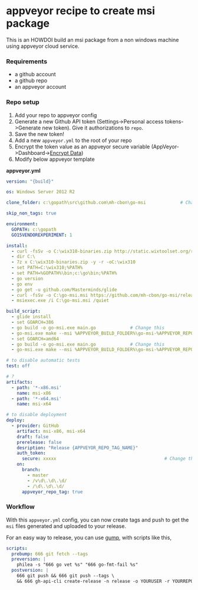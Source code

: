 # appveyor recipe to create msi package

This is an HOWDOI build an msi package from a non windows machine using appveyor cloud service.


### Requirements

- a github account
- a github repo
- an appveyor account


### Repo setup

1. Add your repo to appveyor config
2. Generate a new Github API token (Settings->Personal access tokens->Generate new token). Give it authorizations to `repo`.
3. Save the new token!
3. Add a new `appveyor.yml` to the root of your repo
4. Encrypt the token value as an appveyor secure variable (AppVeyor->Dashboard->[Encrypt Data](https://ci.appveyor.com/tools/encrypt))
5. Modify below appveyor template

__appveyor.yml__

```yml
version: "{build}"

os: Windows Server 2012 R2

clone_folder: c:\gopath\src\github.com\mh-cbon\go-msi             # Change this

skip_non_tags: true

environment:
  GOPATH: c:\gopath
  GO15VENDOREXPERIMENT: 1

install:
  - curl -fsSv -o C:\wix310-binaries.zip http://static.wixtoolset.org/releases/v3.10.3.3007/wix310-binaries.zip
  - dir C:\
  - 7z x C:\wix310-binaries.zip -y -r -oC:\wix310
  - set PATH=C:\wix310;%PATH%
  - set PATH=%GOPATH%\bin;c:\go\bin;%PATH%
  - go version
  - go env
  - go get -u github.com/Masterminds/glide
  - curl -fsSv -o C:\go-msi.msi https://github.com/mh-cbon/go-msi/releases/download/0.0.15/go-msi-0.0.15-x64.msi
  - msiexec.exe /i C:\go-msi.msi /quiet

build_script:
  - glide install
  - set GOARCH=386
  - go build -o go-msi.exe main.go             # Change this
  - go-msi.exe make --msi %APPVEYOR_BUILD_FOLDER%\go-msi-%APPVEYOR_REPO_TAG_NAME%-x86.msi --version %APPVEYOR_REPO_TAG_NAME% --arch x86             # Change this
  - set GOARCH=amd64
  - go build -o go-msi.exe main.go             # Change this
  - go-msi.exe make --msi %APPVEYOR_BUILD_FOLDER%\go-msi-%APPVEYOR_REPO_TAG_NAME%-x64.msi --version %APPVEYOR_REPO_TAG_NAME% --arch x64             # Change this

# to disable automatic tests
test: off

# ?
artifacts:
  - path: '*-x86.msi'
    name: msi-x86
  - path: '*-x64.msi'
    name: msi-x64

# to disable deployment
deploy:
  - provider: GitHub
    artifact: msi-x86, msi-x64
    draft: false
    prerelease: false
    desription: "Release {APPVEYOR_REPO_TAG_NAME}"
    auth_token:
      secure: xxxxx                                         # Change this to your encrypted token value
    on:
      branch:
        - master
        - /v\d\.\d\.\d/
        - /\d\.\d\.\d/
      appveyor_repo_tag: true
```

### Workflow

With this `appveyor.yml` config, you can now create tags and push to get the `msi` files generated and uploaded to your release.

For an easy way to release, you can use [gump](https://github.com/mh-cbon/gump), with scripts like this,

```yml
scripts:
  prebump: 666 git fetch --tags
  preversion: |
    philea -s "666 go vet %s" "666 go-fmt-fail %s"
  postversion: |
    666 git push && 666 git push --tags \
    && 666 gh-api-cli create-release -n release -o YOURUSER -r YOURREPO --ver !newversion!
```
